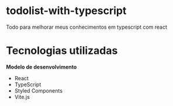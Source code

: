 # todolist-with-typescript
Todo para melhorar meus conhecimentos em typescript com react

# Tecnologias utilizadas
**Modelo de desenvolvimento**
- React
- TypeScript
- Styled Components
- Vite.js
